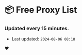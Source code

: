 # :package: Free Proxy List
### Updated every 15 minutes.

- Last updated: `2024-08-06 08:18`

:heart:
